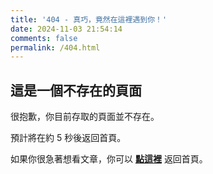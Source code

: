 ```yaml
---
title: '404 - 真巧，竟然在這裡遇到你！'
date: 2024-11-03 21:54:14
comments: false
permalink: /404.html
---
```


<!-- markdownlint-disable MD039 MD033 -->

## 這是一個不存在的頁面

很抱歉，你目前存取的頁面並不存在。

預計將在約 <span id="timeout">5</span> 秒後返回首頁。

如果你很急著想看文章，你可以 **[點這裡](https://sunny96087.github.io/hexo-blog-next/)** 返回首頁。

<script>
let countTime = 5;

function count() {
  
  document.getElementById('timeout').textContent = countTime;
  countTime -= 1;
  if(countTime === 0){
    location.href = 'https://sunny96087.github.io/hexo-blog-next/'; // 記得改成自己網址 Url
  }
  setTimeout(() => {
    count();
  }, 1000);
}

count();
</script>